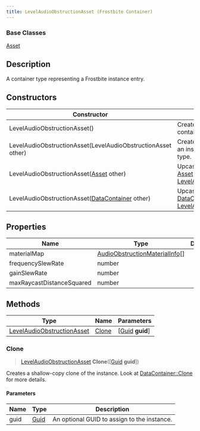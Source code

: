```yaml
---
title: LevelAudioObstructionAsset (Frostbite Container)
---
```

### Base Classes

[Asset](Asset)

## Description

A container type representing a Frostbite instance entry.

## Constructors

| Constructor                                                                           | Description                                                                                                                                 |
| ------------------------------------------------------------------------------------- | ------------------------------------------------------------------------------------------------------------------------------------------- |
| LevelAudioObstructionAsset()                                                          | Create a new instance of this container type.                                                                                               |
| LevelAudioObstructionAsset(LevelAudioObstructionAsset other)                          | Create a reference copy of an instance of the same type.                                                                                    |
| LevelAudioObstructionAsset([Asset](Asset) other)                                      | Upcast an instance of type [Asset](Asset) to [LevelAudioObstructionAsset](LevelAudioObstructionAsset).                                      |
| LevelAudioObstructionAsset([DataContainer](/vext/ref/cls/shr/datacontainer) other) | Upcast an instance of type [DataContainer](/vext/ref/cls/shr/datacontainer) to [LevelAudioObstructionAsset](LevelAudioObstructionAsset). |

## Properties

| Name                      | Type                                                             | Description |
| ------------------------- | ---------------------------------------------------------------- | ----------- |
| materialMap               | [AudioObstructionMaterialInfo](AudioObstructionMaterialInfo)\[\] |             |
| frequencySlewRate         | number                                                           |             |
| gainSlewRate              | number                                                           |             |
| maxRaycastDistanceSquared | number                                                           |             |

## Methods

| Type                                                     | Name            | Parameters                                     |
| -------------------------------------------------------- | --------------- | ---------------------------------------------- |
| [LevelAudioObstructionAsset](LevelAudioObstructionAsset) | [Clone](#clone) | \[[Guid](/vext/ref/cls/shr/guid) **guid**\] |

### Clone

> [LevelAudioObstructionAsset](LevelAudioObstructionAsset) **Clone**(\[[Guid](/vext/ref/cls/shr/guid) **guid**\])

Creates a shallow-copy clone of the instance. Look at [DataContainer::Clone](/vext/ref/cls/shr/datacontainer#clone) for more details.

#### Parameters

| Name | Type         | Description                                 |
| ---- | ------------ | ------------------------------------------- |
| guid | [Guid](Guid) | An optional GUID to assign to the instance. |
